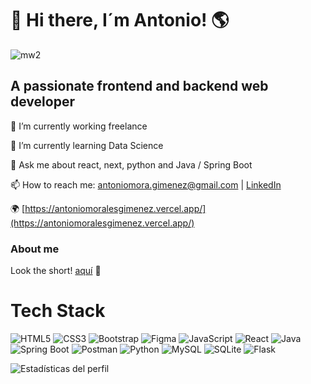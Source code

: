 # 👋 Hi there, I´m Antonio! 🌎 
![mw2](https://i.imgur.com/7Qij3nY.png)

## A passionate frontend and backend web developer

🔭 I’m currently working freelance

🌱 I’m currently learning Data Science

💬 Ask me about react, next, python and Java / Spring Boot

📫 How to reach me: [antoniomora.gimenez@gmail.com](mailto:antoniomora.gimenez@gmail.com) | [LinkedIn](https://www.linkedin.com/in/antoniomoralesgimenez/)  

🌍 [https://antoniomoralesgimenez.vercel.app/](https://antoniomoralesgimenez.vercel.app/)


### About me 
Look the short! [aquí](https://bit.ly/48bPFaH) 👀

# Tech Stack

![HTML5](https://img.shields.io/badge/-HTML5-E34F26?logo=html5&logoColor=fff)
![CSS3](https://img.shields.io/badge/-CSS3-1572B6?logo=css3&logoColor=fff)
![Bootstrap](https://img.shields.io/badge/-Bootstrap-7952B3?logo=bootstrap&logoColor=fff)
![Figma](https://img.shields.io/badge/-Figma-F24E1E?logo=figma&logoColor=fff)
![JavaScript](https://img.shields.io/badge/-JavaScript-F7DF1E?logo=javascript&logoColor=000)
![React](https://img.shields.io/badge/-React-61DAFB?logo=react&logoColor=000)
![Java](https://img.shields.io/badge/-Java-007396?logo=java&logoColor=fff)
![Spring Boot](https://img.shields.io/badge/-Spring%20Boot-6DB33F?logo=spring-boot&logoColor=fff)
![Postman](https://img.shields.io/badge/-Postman-FF6C37?logo=postman&logoColor=fff)
![Python](https://img.shields.io/badge/-Python-3776AB?logo=python&logoColor=fff)
![MySQL](https://img.shields.io/badge/-MySQL-4479A1?logo=mysql&logoColor=fff)
![SQLite](https://img.shields.io/badge/-SQLite-003B57?logo=sqlite&logoColor=fff)
![Flask](https://img.shields.io/badge/-Flask-000000?logo=flask&logoColor=fff)



![Estadísticas del perfil](https://github-readme-stats.vercel.app/api?username=antoniomorales17&show_icons=true&theme=radical)




